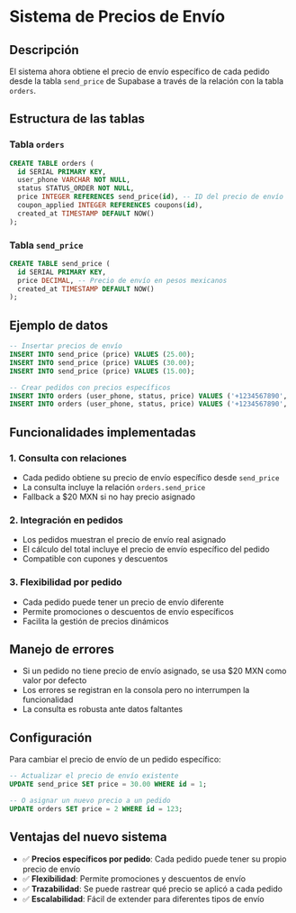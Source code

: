 # Sistema de Precios de Envío

## Descripción

El sistema ahora obtiene el precio de envío específico de cada pedido desde la tabla `send_price` de Supabase a través de la relación con la tabla `orders`.

## Estructura de las tablas

### Tabla `orders`

```sql
CREATE TABLE orders (
  id SERIAL PRIMARY KEY,
  user_phone VARCHAR NOT NULL,
  status STATUS_ORDER NOT NULL,
  price INTEGER REFERENCES send_price(id), -- ID del precio de envío
  coupon_applied INTEGER REFERENCES coupons(id),
  created_at TIMESTAMP DEFAULT NOW()
);
```

### Tabla `send_price`

```sql
CREATE TABLE send_price (
  id SERIAL PRIMARY KEY,
  price DECIMAL, -- Precio de envío en pesos mexicanos
  created_at TIMESTAMP DEFAULT NOW()
);
```

## Ejemplo de datos

```sql
-- Insertar precios de envío
INSERT INTO send_price (price) VALUES (25.00);
INSERT INTO send_price (price) VALUES (30.00);
INSERT INTO send_price (price) VALUES (15.00);

-- Crear pedidos con precios específicos
INSERT INTO orders (user_phone, status, price) VALUES ('+1234567890', 'PAYED', 1);
INSERT INTO orders (user_phone, status, price) VALUES ('+1234567890', 'PAYED', 2);
```

## Funcionalidades implementadas

### 1. Consulta con relaciones

- Cada pedido obtiene su precio de envío específico desde `send_price`
- La consulta incluye la relación `orders.send_price`
- Fallback a $20 MXN si no hay precio asignado

### 2. Integración en pedidos

- Los pedidos muestran el precio de envío real asignado
- El cálculo del total incluye el precio de envío específico del pedido
- Compatible con cupones y descuentos

### 3. Flexibilidad por pedido

- Cada pedido puede tener un precio de envío diferente
- Permite promociones o descuentos de envío específicos
- Facilita la gestión de precios dinámicos

## Manejo de errores

- Si un pedido no tiene precio de envío asignado, se usa $20 MXN como valor por defecto
- Los errores se registran en la consola pero no interrumpen la funcionalidad
- La consulta es robusta ante datos faltantes

## Configuración

Para cambiar el precio de envío de un pedido específico:

```sql
-- Actualizar el precio de envío existente
UPDATE send_price SET price = 30.00 WHERE id = 1;

-- O asignar un nuevo precio a un pedido
UPDATE orders SET price = 2 WHERE id = 123;
```

## Ventajas del nuevo sistema

- ✅ **Precios específicos por pedido**: Cada pedido puede tener su propio precio de envío
- ✅ **Flexibilidad**: Permite promociones y descuentos de envío
- ✅ **Trazabilidad**: Se puede rastrear qué precio se aplicó a cada pedido
- ✅ **Escalabilidad**: Fácil de extender para diferentes tipos de envío
